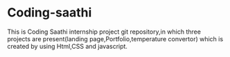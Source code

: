 # Coding-saathi
This is Coding Saathi internship project git repository,in which three projects are present(landing page,Portfolio,temperature convertor) which is created by using Html,CSS and javascript.
